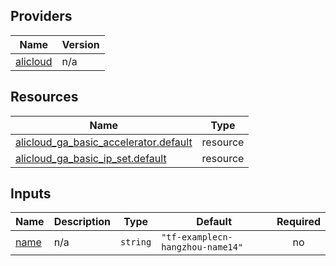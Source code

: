 <!-- BEGIN_TF_DOCS -->
## Providers

| Name | Version |
|------|---------|
| <a name="provider_alicloud"></a> [alicloud](#provider\_alicloud) | n/a |

## Resources

| Name | Type |
|------|------|
| [alicloud_ga_basic_accelerator.default](https://registry.terraform.io/providers/hashicorp/alicloud/latest/docs/resources/ga_basic_accelerator) | resource |
| [alicloud_ga_basic_ip_set.default](https://registry.terraform.io/providers/hashicorp/alicloud/latest/docs/resources/ga_basic_ip_set) | resource |

## Inputs

| Name | Description | Type | Default | Required |
|------|-------------|------|---------|:--------:|
| <a name="input_name"></a> [name](#input\_name) | n/a | `string` | `"tf-examplecn-hangzhou-name14"` | no |
<!-- END_TF_DOCS -->    